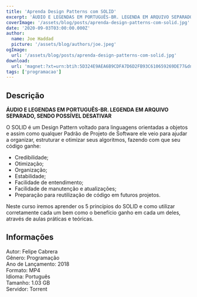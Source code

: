 ```yaml
---
title: 'Aprenda Design Patterns com SOLID'
excerpt: 'ÁUDIO E LEGENDAS EM PORTUGUÊS-BR. LEGENDA EM ARQUIVO SEPARADO, SENDO POSSÍVEL DESATIVAR   O SOLID é um Design Pattern voltado para linguagens orientadas a objetos e assim como qualquer Padrão de Projeto de Software ele veio para ajudar a organizar, estruturar e otimiza'
coverImage: '/assets/blog/posts/aprenda-design-patterns-com-solid.jpg'
date: '2020-09-03T03:00:00.000Z'
author:
  name: Joe Haddad
  picture: '/assets/blog/authors/joe.jpeg'
ogImage:
  url: '/assets/blog/posts/aprenda-design-patterns-com-solid.jpg'
download:
  url: 'magnet:?xt=urn:btih:5D324E9AEA6B9CDFA7D6D2FB93C610659269DE77&dn=Aprenda%20Design%20Patterns%20com%20SOLID&tr=udp%3a%2f%2ftracker.openbittorrent.com%3a1337%2fannounce&tr=udp%3a%2f%2ftracker.opentrackr.org%3a1337%2fannounce'
tags: ['programacao']
---
```

<h2>Descrição</h2>
<p></p><p><strong>ÁUDIO E LEGENDAS EM PORTUGUÊS-BR. LEGENDA EM ARQUIVO SEPARADO, SENDO POSSÍVEL DESATIVAR</strong></p><p>O SOLID é um Design Pattern voltado para linguagens orientadas a objetos e assim como qualquer Padrão de Projeto de Software ele veio para ajudar a organizar, estruturar e otimizar seus algoritmos, fazendo com que seu código ganhe:</p><ul><li>Credibilidade;</li><li>Otimização;</li><li>Organização;</li><li>Estabilidade;</li><li>Facilidade de entendimento;</li><li>Facilidade de manutenção e atualizações;</li><li>Preparação para reutilização de código em futuros projetos.</li></ul><p>Neste curso iremos aprender os 5 princípios do SOLID e como utilizar corretamente cada um bem como o benefício ganho em cada um deles, através de aulas práticas e teóricas.</p><h2>Informações</h2><p>Autor: Felipe Cabrera<br/>Gênero: Programação<br/>Ano de Lançamento: 2018<br/>Formato: MP4<br/>Idioma: Português<br/>Tamanho: 1.03 GB<br/>Servidor: Torrent</p>